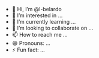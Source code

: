 - 👋 Hi, I’m @l-belardo
- 👀 I’m interested in ...
- 🌱 I’m currently learning ...
- 💞️ I’m looking to collaborate on ...
- 📫 How to reach me ...
- 😄 Pronouns: ...
- ⚡ Fun fact: ...

<!---
l-belardo/l-belardo is a ✨ special ✨ repository because its `README.md` (this file) appears on your GitHub profile.
You can click the Preview link to take a look at your changes.
--->
